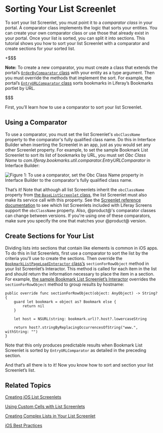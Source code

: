 # Sorting Your List Screenlet [](id=sorting-your-list-screenlet)

To sort your list Screenlet, you must point it to a *comparator class* in your 
portal. A comparator class implements the logic that sorts your entities. You 
can create your own comparator class or use those that already exist in your 
portal. Once your list is sorted, you can split it into sections. This tutorial 
shows you how to sort your list Screenlet with a comparator and create sections
for your sorted list. 

+$$$

**Note:** To create a new comparator, you must create a class that extends the 
portal’s 
[`OrderByComparator` class](@platform-ref@/7.0-latest/javadocs/portal-kernel/com/liferay/portal/kernel/util/OrderByComparator.html) 
with your entity as a type argument. Then you must override the methods that 
implement the sort. For example, the portal’s 
[`EntryURLComparator` class](https://github.com/liferay/liferay-portal/blob/7.0.x/modules/apps/collaboration/bookmarks/bookmarks-api/src/main/java/com/liferay/bookmarks/util/comparator/EntryURLComparator.java) 
sorts bookmarks in Liferay’s Bookmarks portlet by URL. 

$$$

First, you’ll learn how to use a comparator to sort your list Screenlet. 

## Using a Comparator [](id=using-a-comparator)

To use a comparator, you must set the list Screenlet's `obcClassName` property 
to the comparator's fully qualified class name. Do this in Interface Builder 
when inserting the Screenlet in an app, just as you would set any other 
Screenlet property. For example, to set the sample Bookmark List Screenlet to 
sort its list of bookmarks by URL, you must set *Obc Class Name* to 
*com.liferay.bookmarks.util.comparator.EntryURLComparator* in Interface Builder: 

![Figure 1: To use a comparator, set the *Obc Class Name* property in Interface Builder to the comparator's fully qualified class name.](../../images/screens-ios-obc-ib.png)

That’s it! Note that although all list Screenlets inherit the `obcClassName` 
property from 
[the `BaseListScreenlet` class](https://github.com/liferay/liferay-screens/blob/develop/ios/Framework/Core/Base/BaseListScreenlet/BaseListScreenlet.swift), 
the list Screenlet must also make its service call with this property. See the 
[Screenlet reference documentation](/develop/reference/-/knowledge_base/6-2/screenlets-in-liferay-screens-for-ios) 
to see which list Screenlets included with Liferay Screens support the 
`obcClassName` property. Also, @product@'s comparator classes can change between 
versions. If you're using one of these comparators, make sure you specify the 
one that matches your @product@ version. 

## Create Sections for Your List [](id=create-sections-for-your-list)

Dividing lists into sections that contain like elements is common in iOS apps. 
To do this in list Screenlets, first use a comparator to sort the list by the 
criteria you'll use to create the sections. Then override the 
[`BookmarkListPageLoadInteractor` class’s](https://github.com/liferay/liferay-screens/blob/master/ios/Samples/Bookmark/BookmarkListScreenlet/Interactor/BookmarkListPageLoadInteractor.swift) 
`sectionForRowObject` method in your list Screenlet’s Interactor. This method is 
called for each item in the list and should return the information necessary to 
place the item in a section. For example, 
[the sample Bookmark List Screenlet’s Interactor](https://github.com/liferay/liferay-screens/blob/master/ios/Samples/Bookmark/BookmarkListScreenlet/Interactor/BookmarkListPageLoadInteractor.swift) 
overrides the `sectionForRowObject` method to group results by hostname: 

    public override func sectionForRowObject(object: AnyObject) -> String? {
        guard let bookmark = object as? Bookmark else {
            return nil
        }

        let host = NSURL(string: bookmark.url)?.host?.lowercaseString

        return host?.stringByReplacingOccurrencesOfString("www.", withString: "")
    }

Note that this only produces predictable results when Bookmark List Screenlet is 
sorted by `EntryURLComparator` as detailed in the preceding section. 

And that’s all there is to it! Now you know how to sort and section your list 
Screenlet’s list. 

## Related Topics [](id=related-topics)

[Creating iOS List Screenlets](/develop/tutorials/-/knowledge_base/6-2/creating-ios-list-screenlets)

[Using Custom Cells with List Screenlets](/develop/tutorials/-/knowledge_base/6-2/using-custom-cells-with-list-screenlets)

[Creating Complex Lists in Your List Screenlet](/develop/tutorials/-/knowledge_base/6-2/creating-complex-lists-in-your-list-screenlet)

[iOS Best Practices](/develop/tutorials/-/knowledge_base/6-2/ios-best-practices)
